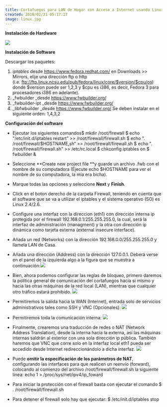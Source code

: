 ```yaml
---
title: Cortafuegos para LAN de Hogar con Acceso a Internet usando Linux Fedora
created: 2010/02/21 05:17:27
image: linux.jpg
---
```


**Instalación de Hardware**

![](https://www.olafrv.com/wp-content/uploads/2010/02/Firewall_html_m588681cb-300x190.png)

**Instalación de Software**

Descargar los paquetes: 

  1. _iptables_ desde <https://www.fedora.redhat.com/> en Downloads >> Mirrors, elije una dirección ftp o http (i.e. <ftp://ftp.linux.ncsu.edu/pub/fedora/linux/core/$version/$cpu/os>) donde $version puede ser 1,2,3 y $cpu es i386, es decir, Fedora 3 para procesadores i386 en adelante).
  2. _fwbuilder _desde <https://www.fwbuilder.org/>
  3. _fwbuilder-ipt _desde <https://www.fwbuilder.org/>
  4. _libfwbuilder _desde <https://www.fwbuilder.org/>
Se deben instalar en el siguiente orden: 1,4,3,2 

**Configuración del software**

  * Ejecutar los siguientes comandos$ mkdir /root/firewall $ echo "/etc/init.d/iptables restart" >> /root/firewall/firewall.sh $ echo ". /root/firewall/$HOSTNAME,sh“ >> /root/firewall/firewall.sh $ echo ". /root/firewall/firewall.sh" >> /etc/rc.local $ chkconfig iptables on $ fwbuilder &
  * Seleccione **Create new project file **y guarde un archivo .fwb con el nombre de su computadora (Ejecute echo $HOSTNAME para ver el nombre de su computadora, la mía era bicha).
  * Marque todas las opciones y seleccione **Next** y **Finish**.
  * Click en el boton derecho de la carpeta Firewall, teniendo en cuenta que el software que se va a utilizar el iptables y el sistema operativo (SO) es Linux 2.4/2.6.
  * Configure una interfaz con la direccion (eth1) con dirección interna ip protegida por el firewall 192.168.0.1/255.255.255.0, la cual, será la interfaz de administración (managment) y la otra con dirección ip dinámica como tarjeta externa (external insecure interface).
  * Añada un red (Networks) con la dirección 192.168.0.0/255.255.255.0 y llamela LAN de Casa.
  * Añada una dirección (Address) con la dirección﻿ 127.0.0.1. Deberá verse en el panel de la izquierda algo a la figura que se muestra a continuación:![](https://www.olafrv.com/wp-content/uploads/2010/02/Firewall_html_504c9af3-180x300.jpg)
  * Bien, ahora podemos configurar las reglas de bloqueo, primero daremos la política general de comunicación del cortafuegos hacia si mismo y hacia las otras máquinas de la red local (LAN), mientras que cualquier otro tráfico estará prohibido.
![](https://www.olafrv.com/wp-content/uploads/2010/02/Firewall_html_m803fda3-300x83.jpg)

  * Permitiremos la salida hacia la WAN (Internet), entrada solo de servicios administrativos tales como SSH y VNC (Opcionales):
![](https://www.olafrv.com/wp-content/uploads/2010/02/Firewall_html_m2dc8e153-300x101.jpg)

  * Permitiremos toda la comunicación interna:
![](https://www.olafrv.com/wp-content/uploads/2010/02/Firewall_html_m1f1f75-300x93.jpg)

  * Finalmente, crearemos una traducción de redes o NAT (Network Address Translation), desde la interna hacia la externa, así las máquinas internas saldrán al exterior con una sola dirección ip pública. También haremos que VNC que corre solo en la interfaz local eth1 pueda ser accedido desde Internet redireccionándolo a dicha interfaz.
![](https://www.olafrv.com/wp-content/uploads/2010/02/Firewall_html_6e680287.0-300x57.jpg)

  * Puede **omitir la especificación de los parámetros de NAT**, configurando las interfaces para que realicen un reenvío (forward), colocando al comienzo del archivo /root/firewall/firewall.sh la siguiente línea: echo 1 > /proc/sys/net/ipv4/ip_foward
  * Para iniciar la protección con el firewall basta con ejecutar el comando $ . /root/firewall/firewall.sh
  * Para detener el firewall solo hay que ejecutar: $ /etc/init.d/iptables stop